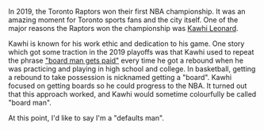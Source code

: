 In 2019, the Toronto Raptors won their first NBA championship. It was an amazing moment for Toronto sports fans and the city itself. One of the major reasons the Raptors won the championship was [Kawhi Leonard](https://en.wikipedia.org/wiki/Kawhi_Leonard). 

Kawhi is known for his work ethic and dedication to his game. One story which got some traction in the 2019 playoffs was that Kawhi used to repeat the phrase ["board man gets paid"](https://ftw.usatoday.com/2019/06/nba-finals-kawhi-leonard-board-man) every time he got a rebound when he was practicing and playing in high school and college. In basketball, getting a rebound to take possession is nicknamed getting a "board". Kawhi focused on getting boards so he could progress to the NBA. It turned out that this approach worked, and Kawhi would sometime colourfully be called "board man". 

At this point, I'd like to say I'm a "defaults man".

